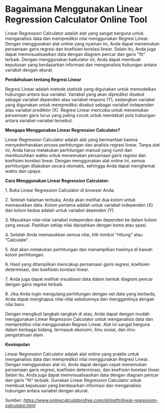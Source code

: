 Bagaimana Menggunakan Linear Regression Calculator Online Tool
==============================================================

Linear Regression Calculator adalah alat yang sangat berguna untuk menganalisis data dan memprediksi nilai menggunakan Regresi Linear. Dengan menggunakan alat online yang nyaman ini, Anda dapat menemukan persamaan garis regresi dan koefisien korelasi linear. Selain itu, Anda juga dapat memvisualisasikan data dengan diagram pencar dan garis "fit" terbaik. Dengan menggunakan kalkulator ini, Anda dapat membuat keputusan yang berdasarkan informasi dan menganalisis hubungan antara variabel dengan akurat.

**Pendahuluan tentang Regresi Linear**

Regresi Linear adalah metode statistik yang digunakan untuk memodelkan hubungan antara dua variabel. Variabel yang akan diprediksi disebut sebagai variabel dependen atau variabel respons (Y), sedangkan variabel yang digunakan untuk memprediksi disebut sebagai variabel independen atau variabel prediktor (X). Regresi Linear mencoba untuk menemukan persamaan garis lurus yang paling cocok untuk mendekati pola hubungan antara variabel-variabel tersebut.

**Mengapa Menggunakan Linear Regression Calculator?**

Linear Regression Calculator adalah alat yang bermanfaat karena menyederhanakan proses perhitungan dan analisis regresi linear. Tanpa alat ini, Anda harus melakukan perhitungan manual yang rumit dan membutuhkan waktu untuk menemukan persamaan garis regresi dan koefisien korelasi linear. Dengan menggunakan alat online ini, semua perhitungan dilakukan secara otomatis, sehingga Anda dapat menghemat waktu dan upaya.

**Cara Menggunakan Linear Regression Calculator:**

1\. Buka Linear Regression Calculator di browser Anda.

2\. Setelah halaman terbuka, Anda akan melihat dua kolom untuk memasukkan data. Kolom pertama adalah untuk variabel independen (X) dan kolom kedua adalah untuk variabel dependen (Y).

3\. Masukkan nilai-nilai variabel independen dan dependen ke dalam kolom yang sesuai. Pastikan setiap nilai dipisahkan dengan koma atau spasi.

4\. Setelah Anda memasukkan semua nilai, klik tombol "Hitung" atau "Calculate".

5\. Alat akan melakukan perhitungan dan menampilkan hasilnya di bawah kolom perhitungan.

6\. Hasil yang ditampilkan mencakup persamaan garis regresi, koefisien determinasi, dan koefisien korelasi linear.

7\. Anda juga dapat melihat visualisasi data dalam bentuk diagram pencar dengan garis regresi terbaik.

8\. Jika Anda ingin mengulang perhitungan dengan set data yang berbeda, Anda dapat menghapus nilai-nilai sebelumnya dan menggantinya dengan nilai baru.

Dengan mengikuti langkah-langkah di atas, Anda dapat dengan mudah menggunakan Linear Regression Calculator untuk menganalisis data dan memprediksi nilai menggunakan Regresi Linear. Alat ini sangat berguna dalam berbagai bidang, termasuk ekonomi, ilmu sosial, dan ilmu pengetahuan alam.

**Kesimpulan**

Linear Regression Calculator adalah alat online yang praktis untuk menganalisis data dan memprediksi nilai menggunakan Regresi Linear. Dengan menggunakan alat ini, Anda dapat dengan cepat menemukan persamaan garis regresi, koefisien determinasi, dan koefisien korelasi linear. Selain itu, Anda juga dapat memvisualisasikan data dengan diagram pencar dan garis "fit" terbaik. Gunakan Linear Regression Calculator untuk membuat keputusan yang berdasarkan informasi dan menganalisis hubungan antara variabel dengan akurat.

*Sumber: <https://www.onlinecalculatorsfree.com/id/math/linear-regression-calculator.html>*